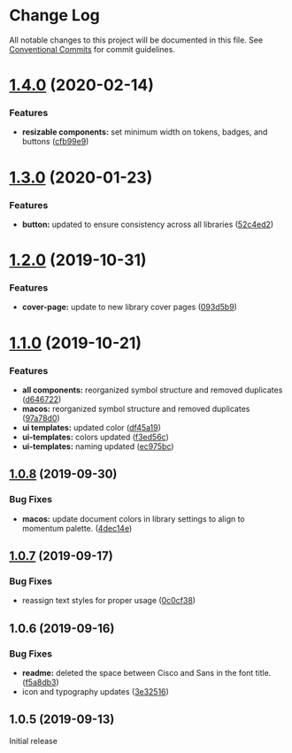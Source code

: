 # Change Log

All notable changes to this project will be documented in this file.
See [Conventional Commits](https://conventionalcommits.org) for commit guidelines.

# [1.4.0](https://github.com/momentum-design/momentum-design-kit/compare/@momentum-ui/macos-sketch-kit@1.3.0...@momentum-ui/macos-sketch-kit@1.4.0) (2020-02-14)


### Features

* **resizable components:** set minimum width on tokens, badges, and buttons ([cfb99e9](https://github.com/momentum-design/momentum-design-kit/commit/cfb99e9))





# [1.3.0](https://github.com/momentum-design/momentum-design-kit/compare/@momentum-ui/macos-sketch-kit@1.2.0...@momentum-ui/macos-sketch-kit@1.3.0) (2020-01-23)


### Features

* **button:** updated to ensure consistency across all libraries ([52c4ed2](https://github.com/momentum-design/momentum-design-kit/commit/52c4ed2))





# [1.2.0](https://github.com/momentum-design/momentum-design-kit/compare/@momentum-ui/macos-sketch-kit@1.1.0...@momentum-ui/macos-sketch-kit@1.2.0) (2019-10-31)


### Features

* **cover-page:** update to new library cover pages ([093d5b9](https://github.com/momentum-design/momentum-design-kit/commit/093d5b9))





# [1.1.0](https://github.com/momentum-design/momentum-design-kit/compare/@momentum-ui/macos-sketch-kit@1.0.8...@momentum-ui/macos-sketch-kit@1.1.0) (2019-10-21)


### Features

* **all components:** reorganized symbol structure and removed duplicates ([d646722](https://github.com/momentum-design/momentum-design-kit/commit/d646722))
* **macos:** reorganized symbol structure and removed duplicates ([97a78d0](https://github.com/momentum-design/momentum-design-kit/commit/97a78d0))
* **ui templates:** updated color ([df45a19](https://github.com/momentum-design/momentum-design-kit/commit/df45a19))
* **ui-templates:** colors updated ([f3ed56c](https://github.com/momentum-design/momentum-design-kit/commit/f3ed56c))
* **ui-templates:** naming updated ([ec975bc](https://github.com/momentum-design/momentum-design-kit/commit/ec975bc))





## [1.0.8](https://github.com/momentum-design/momentum-design-kit/compare/@momentum-ui/macos-sketch-kit@1.0.7...@momentum-ui/macos-sketch-kit@1.0.8) (2019-09-30)


### Bug Fixes

* **macos:** update document colors in library settings to align to momentum palette. ([4dec14e](https://github.com/momentum-design/momentum-design-kit/commit/4dec14e))





## [1.0.7](https://github.com/momentum-design/momentum-design-kit/compare/@momentum-ui/macos-sketch-kit@1.0.6...@momentum-ui/macos-sketch-kit@1.0.7) (2019-09-17)


### Bug Fixes

* reassign text styles for proper usage ([0c0cf38](https://github.com/momentum-design/momentum-design-kit/commit/0c0cf38))





## 1.0.6 (2019-09-16)


### Bug Fixes

* **readme:** deleted the space between Cisco and Sans in the font title. ([f5a8db3](https://github.com/momentum-design/momentum-design-kit/commit/f5a8db3))
* icon and typography updates ([3e32516](https://github.com/momentum-design/momentum-design-kit/commit/3e32516))





## 1.0.5 (2019-09-13)

Initial release
